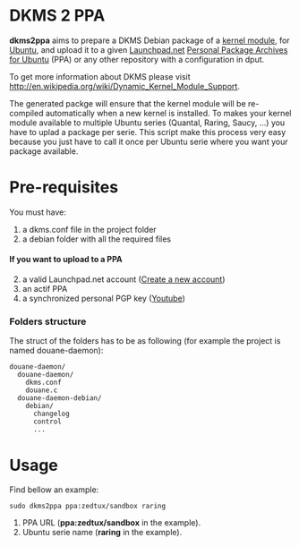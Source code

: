 # DKMS 2 PPA

__dkms2ppa__ aims to prepare a DKMS Debian package of a [kernel module](http://en.wikipedia.org/wiki/Kernel_module), for [Ubuntu](http://en.wikipedia.org/wiki/Ubuntu_%28operating_system%29), and upload it to a given [Launchpad.net](https://launchpad.net/) [Personal Package Archives for Ubuntu](https://help.launchpad.net/Packaging/PPA) (PPA) or any other repository with a configuration in dput.

To get more information about DKMS please visit http://en.wikipedia.org/wiki/Dynamic_Kernel_Module_Support.

The generated packge will ensure that the kernel module will be re-compiled automatically when a new kernel is installed.
To makes your kernel module available to multiple Ubuntu series (Quantal, Raring, Saucy, ...) you have to uplad a package per serie.
This script make this process very easy because you just have to call it once per Ubuntu serie where you want your package available.

# Pre-requisites

You must have:

1. a dkms.conf file in the project folder
2. a debian folder with all the required files

#### If you want to upload to a PPA

2. a valid Launchpad.net account ([Create a new account](https://login.launchpad.net/+new_account))
3. an actif PPA
4. a synchronized personal PGP key ([Youtube](http://www.youtube.com/watch?v=uEiyfbg9h-A))

### Folders structure

The struct of the folders has to be as following (for example the project is named douane-daemon):

```
douane-daemon/
  douane-daemon/
    dkms.conf
    douane.c
  douane-daemon-debian/
    debian/
      changelog
      control
      ...
```

# Usage

Find bellow an example:

    sudo dkms2ppa ppa:zedtux/sandbox raring

1. PPA URL (__ppa:zedtux/sandbox__ in the example).
2. Ubuntu serie name (__raring__ in the example).
